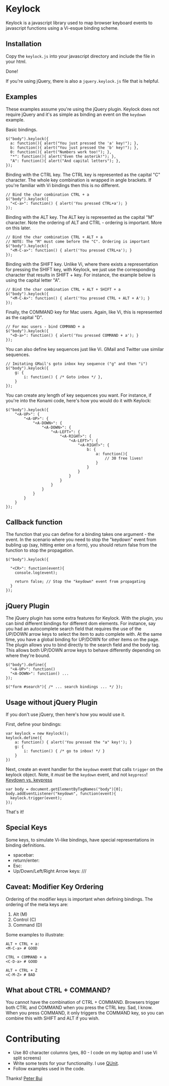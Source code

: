 Keylock
=======

Keylock is a javascript library used to map browser keyboard events to
javascript functions using a Vi-esque binding scheme.


Installation
------------

Copy the <code>keylock.js</code> into your javascript directory and include the
file in your html.

Done!

If you're using jQuery, there is also a <code>jquery.keylock.js</code> file
that is helpful.

Examples
--------

These examples assume you're using the jQuery plugin. Keylock does not require
jQuery and it's as simple as binding an event on the <code>keydown</code>
example.

Basic bindings.

    $("body").keylock({
      a: function(){ alert("You just pressed the 'a' key!"); },
      b: function(){ alert("You just pressed the 'b' key!"); },
      0: function(){ alert("Numbers work too!"); },
      "*": function(){ alert("Even the asterik!"); },
      "A": function(){ alert("And capital letters"); },
    });

Binding with the CTRL key. The CTRL key is represented as the capital "C"
character. The whole key combination is wrapped in angle brackets. If you're
familiar with Vi bindings then this is no different.

    // Bind the char combination CTRL + a
    $("body").keylock({
      "<C-a>": function() { alert('You pressed CTRL+a'); }
    });

Binding with the ALT key. The ALT key is represented as the capital "M"
character. Note the ordering of ALT and CTRL - ordering is important. More on
this later.

    // Bind the char combination CTRL + ALT + a
    // NOTE: The "M" must come before the "C". Ordering is important
    $("body").keylock({
      "<M-C-a>": function() { alert('You pressed CTRL+a'); }
    });

Binding with the SHIFT key. Unlike Vi, where there exists a representation for
pressing the SHIFT key, with Keylock, we just use the corresponding character
that results in SHIFT + key. For instance, the example below is using the
capital letter "A".

    // Bind the char combination CTRL + ALT + SHIFT + a
    $("body").keylock({
      "<M-C-A>": function() { alert('You pressed CTRL + ALT + A'); }
    });

Finally, the COMMAND key for Mac users. Again, like Vi, this is represented as
the capital "D".

    // For mac users - bind COMMAND + a
    $("body").keylock({
      "<D-a>": function() { alert('You pressed COMMAND + a'); }
    });

You can also define key sequences just like Vi. GMail and Twitter use similar
sequences.

    // Imitating GMail's goto inbox key sequence ("g" and then "i")
    $("body").keylock({
        g: {
            i: function() { /* Goto inbox */ },
        }
    });

You can create any length of key sequences you want. For instance, if you're
into the Konami code, here's how you would do it with Keylock:

    $("body").keylock({
        "<A-UP>": {
            "<A-UP>": {
                "<A-DOWN>": {
                    "<A-DOWN>": {
                        "<A-LEFT>": {
                            "<A-RIGHT>": {
                                "<A-LEFT>": {
                                    "<A-RIGHT>": {
                                        b: {
                                            a: function(){
                                                // 30 free lives!
                                            }
                                        }
                                    }
                                }
                            }
                        }
                    }
                }
            }
        }
    });


Callback function
-----------------

The function that you can define for a binding takes one argument - the event.
In the scenario where you need to stop the "keydown" event from bubling up
(say, hitting enter on a form), you should return false from the function to
stop the propagation.

    $("body").keylock({

      "<CR>": function(event){
        console.log(event);

        return false; // Stop the "keydown" event from propagating
      }
    });

jQuery Plugin
-------------

The jQuery plugin has some extra features for Keylock. With the plugin, you can
bind different bindings for different dom elements. For instance, say you had
an autocomplete search field that requires the use of the UP/DOWN arrow keys to
select the item to auto complete with. At the same time, you have a global
binding for UP/DOWN for other items on the page. The plugin allows you to bind
directly to the search field and the body tag. This allows both UP/DOWN arrow
keys to behave differently depending on where they're bound.

    $("body").define({
      "<A-UP>": function()
      "<A-DOWN>": function() ...
    });

    $("form #search"){ /* ... search bindings ... */ });

Usage without jQuery Plugin
---------------------------

If you don't use jQuery, then here's how you would use it.

First, define your bindings:

    var keylock = new Keylock();
    keylock.define({
        a: function() { alert('You pressed the "a" key!'); }
        g: {
            i: function() { /* go to inbox! */ }
        }
    })

Next, create an event handler for the <code>keydown</code> event that calls <code>trigger</code> on
the keylock object. Note, it *must* be the <code>keydown</code> event, and not <code>keypress</code>! [Keydown vs. keypress][1]

    var body = document.getElementByTagNames("body")[0];
    body.addEventListener("keydown", function(event){
      keylock.trigger(event);
    });

That's it!


Special Keys
------------

Some keys, to simulate Vi-like bindings, have special representations in
binding definitions.

* spacebar: <Space>
* return/enter: <CR>
* Esc: <Esc>
* Up/Down/Left/Right Arrow keys: <A-UP>/<A-DOWN>/<A-LEFT>/<A-RIGHT>


Caveat: Modifier Key Ordering
-----------------------------

Ordering of the modifier keys is important when defining bindings. The ordering of the meta keys are:

1. Alt (M)
2. Control (C)
3. Command (D)

Some examples to illustrate:

    ALT + CTRL + a:
    <M-C-a> # GOOD

    CTRL + COMMAND + a
    <C-D-a> # GOOD

    ALT + CTRL + Z
    <C-M-Z> # BAD

What about CTRL + COMMAND?
--------------------------
You cannot have the combination of CTRL + COMMAND. Browsers trigger both CTRL
and COMMAND when you press the CTRL key. Sad, I know. When you press COMMAND,
it only triggers the COMMAND key, so you can combine this with SHIFT and ALT if
you wish.


Contributing
============

* Use 80 character columns (yes, 80 - I code on my laptop and I use Vi split
screens)
* Write some tests for your functionality. I use [QUnit][2].
* Follow examples used in the code.



Thanks!
[Peter Bui][3]

[1]: http://ejohn.org/blog/keypress-in-safari-31/
[2]: http://docs.jquery.com/Qunit
[3]: http://paydrotalks.com
